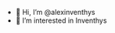 - 👋 Hi, I’m @alexinventhys
- 👀 I’m interested in Inventhys

<!---
alexinventhys/alexinventhys is a ✨ special ✨ repository because its `README.md` (this file) appears on your GitHub profile.
You can click the Preview link to take a look at your changes.
--->

